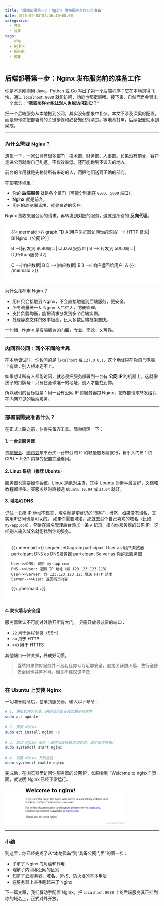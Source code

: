 ```yaml
---
title: "后端部署第一步：Nginx 发布服务前的万全准备"
date: 2025-09-03T02:36:15+08:00
categories:
  - 开发
  - 运维
tags:
  - 后端
  - Nginx
  - 服务器
  - 部署
---
```


## 后端部署第一步：Nginx 发布服务前的准备工作

你是不是刚刚用 Java、Python 或 Go 写出了第一个后端程序？它在本地跑得飞快，通过
`localhost:8080` 就能访问，功能也都挺顺畅。接下来，自然而然会冒出一个念头：**“我要怎样才能让别人也能访问到它？”**

把一个后端服务从本地搬到公网，其实没有想象中复杂。本文不涉及深奥的配置，而是带你先把部署前的关键步骤和必备知识捋清楚。等地基打牢，后续配置就水到渠成。

---

### 为什么需要 Nginx？

想象一下，一家公司有很多部门：技术部、财务部、人事部。如果没有前台，客户走进公司就得自己乱逛，不仅效率低，还可能跑到不该去的地方。

前台的作用就是先接待所有来访的人，再把他们送到正确的部门。

在部署环境里：

* 你的 **后端服务** 就是各个部门（可能分别跑在 `8080`、`5000` 端口）。
* **Nginx** 就是前台。
* 用户的浏览器请求，就是来访的客户。

Nginx 接收来自公网的请求，再转发到对应的服务，这就是所谓的 **反向代理**。

<div style="background-color:white; padding: 20px">
{{< mermaid >}}
graph TD
  A[用户浏览器访问你的网站] -->|HTTP 请求| B[Nginx（公网 IP）]

  B -->|转发到 8080端口| C[Java服务 #1]
  B -->|转发到 5000端口| D[Python服务 #2]

  C -->|响应数据| B
  D -->|响应数据| B
  B -->|响应返回给用户| A
{{< /mermaid >}}
</div>

为什么推荐用 Nginx？

* 用户只会接触到 Nginx，不会直接触碰到后端服务，更安全。
* 所有流量统一从 Nginx 入口进入，方便管理。
* 支持负载均衡，能把请求分发到多个后端实例。
* 处理静态文件的效率极高，比大多数后端框架要快。

一句话：Nginx 是后端服务的门面，专业、高效、又可靠。

---

### 内网和公网：两个不同的世界

在本地调试时，你访问的是 `localhost` 或 `127.0.0.1`，这个地址只在你自己电脑上有效，别人根本连不上。

如果想让所有人都能访问，就必须把服务部署到一台有 **公网 IP** 的机器上。这就像房子的门牌号：只有在全球唯一的地址，别人才能找到你。

所以我们的目标就是：用一台有公网 IP 的服务器跑 Nginx，把外部请求转发给只在内网可见的后端服务。

---

### 部署前需要准备什么？

在正式上路之前，你得先备齐工具。简单梳理一下：

#### 1. 一台云服务器

去[阿里云](https://www.aliyun.com/minisite/goods?userCode=pmqnfz67)、[腾讯云](https://curl.qcloud.com/EeUE1qAE)等平台买一台带公网 IP 的轻量服务器就行，新手入门用 1 核 CPU + 1\~2G 内存的配置完全够用。

#### 2. Linux 系统（推荐 Ubuntu）

服务器也需要操作系统。Linux 是绝对主流，其中 Ubuntu 对新手最友好，文档和教程都很多。买服务器时直接选 `Ubuntu 20.04` 或 `22.04` 就好。

#### 3. 域名和 DNS

记住一长串 IP 地址不现实，域名就是更好记的“昵称”。当然，如果没有域名，其实用IP访问也是可以的。
如果你需要域名，那就去买个自己喜欢的域名（比如 `my-app.com`），然后在域名管理后台添加一条 `A` 记录，指向你服务器的公网 IP。这样别人输入域名就能找到你的服务。

<div style="background-color:white; padding: 20px">
{{< mermaid >}}
sequenceDiagram
    participant User as 用户浏览器
    participant DNS as DNS服务器
    participant Server as 你的云服务器

    User->>DNS: 访问 my-app.com
    DNS-->>User: 返回 IP 地址（如 123.123.123.123）
    User->>Server: 向 123.123.123.123 发送 HTTP 请求
    Server-->>User: 返回网页内容
{{< /mermaid >}}
</div>

#### 4. 防火墙与安全组

服务器默认不可能对外敞开所有大门。
只需开放最必要的端口：

* `22` 用于远程登录（SSH）
* `80` 用于 HTTP
* `443` 用于 HTTPS

其他端口一律关掉，养成好习惯。

>当然如果你的服务并不出名且你认为足够安全，直接关闭防火墙、放行全部安全组也并非不可。但是不建议这样做

---

### 在 Ubuntu 上安装 Nginx

一切准备就绪后，登录到服务器，输入以下命令：

```bash
# 1. 更新软件包列表，确保我们能安装到最新的软件
sudo apt update

# 2. 安装 Nginx
sudo apt install nginx -y

# 3. 启动 Nginx 服务 (通常安装后会自动启动，这步是为确保)
sudo systemctl start nginx

# 4. 设置 Nginx 开机自启
sudo systemctl enable nginx
```

完成后，在浏览器里访问你服务器的公网 IP，如果看到 “Welcome to nginx!” 页面，就说明 Nginx 已经正常运行。

![Welcome to Nginx](featured.png)

---

### 小结

到这里，你已经完成了从“本地孤岛”到“具备公网门面”的第一步：

* 了解了 Nginx 的角色和作用
* 理解了内网与公网的区别
* 知道了云服务器、域名、DNS、防火墙的基本用法
* 在服务器上亲手跑起来了 Nginx

下一篇文章，我们将动手配置 Nginx，把 `localhost:8080` 上的后端服务真正挂到你的域名上，正式对外开放。

